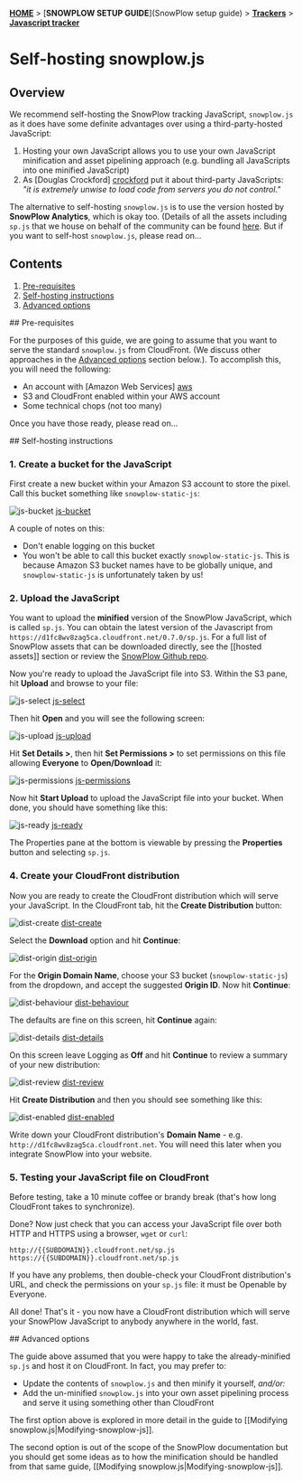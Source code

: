 [**HOME**](Home) > [**SNOWPLOW SETUP GUIDE**](SnowPlow setup guide) > [**Trackers**](choosing-a-tracker) > [**Javascript tracker**](Javascript-tracker-setup)

# Self-hosting snowplow.js

## Overview

We recommend self-hosting the SnowPlow tracking JavaScript, `snowplow.js` as it does have some definite advantages over using a third-party-hosted JavaScript:

1. Hosting your own JavaScript allows you to use your own JavaScript minification and asset pipelining approach (e.g. bundling all JavaScripts into one minified JavaScript)
2. As [Douglas Crockford] [crockford] put it about third-party JavaScripts: _"it is extremely unwise to load code from servers you do not control."_

The alternative to self-hosting `snowplow.js` is to use the version hosted by **SnowPlow Analytics**, which is okay too. (Details of all the assets including `sp.js` that we house on behalf of the community can be found [here](hosted-assets). But if you want to self-host `snowplow.js`, please read on...

## Contents

1. [Pre-requisites](#prerequisites)
2. [Self-hosting instructions](#self-hosting-instructions)
3. [Advanced options](#advanced-options)

<a name="prerequisites" />
## Pre-requisites

For the purposes of this guide, we are going to assume that you want to serve the standard `snowplow.js` from CloudFront. (We discuss other approaches in the [Advanced options](#advanced-options) section below.). To accomplish this, you will need the following:

* An account with [Amazon Web Services] [aws]
* S3 and CloudFront enabled within your AWS account
* Some technical chops (not too many)

Once you have those ready, please read on...

<a name="self-hosting-instructions" />
## Self-hosting instructions

### 1. Create a bucket for the JavaScript

First create a new bucket within your Amazon S3 account to store the pixel. Call this bucket something like `snowplow-static-js`:

![js-bucket] [js-bucket]

A couple of notes on this:

* Don't enable logging on this bucket
* You won't be able to call this bucket exactly `snowplow-static-js`. This is because Amazon S3 bucket names have to be globally unique, and `snowplow-static-js` is unfortunately taken by us!

### 2. Upload the JavaScript

You want to upload the **minified** version of the SnowPlow JavaScript, which is called `sp.js`. You can obtain the latest version of the Javascript from `https://d1fc8wv8zag5ca.cloudfront.net/0.7.0/sp.js`. For a full list of SnowPlow assets that can be downloaded directly, see the [[hosted assets]] section or review the [SnowPlow Github repo](https://github.com/snowplow/snowplow).

Now you're ready to upload the JavaScript file into S3. Within the S3 pane, hit **Upload** and browse to your file:

![js-select] [js-select]

Then hit **Open** and you will see the following screen:

![js-upload] [js-upload]

Hit **Set Details >**, then hit **Set Permissions >** to set permissions on this file allowing **Everyone** to **Open/Download** it:

![js-permissions] [js-permissions]

Now hit **Start Upload** to upload the JavaScript file into your bucket. When done, you should have something like this:

![js-ready] [js-ready]

The Properties pane at the bottom is viewable by pressing the **Properties** button and selecting `sp.js`.

### 4. Create your CloudFront distribution

Now you are ready to create the CloudFront distribution which will serve your JavaScript. In the CloudFront tab, hit the **Create Distribution** button:

![dist-create] [dist-create]

Select the **Download** option and hit **Continue**:

![dist-origin] [dist-origin]

For the **Origin Domain Name**, choose your S3 bucket (`snowplow-static-js`) from the dropdown, and accept the suggested **Origin ID**. Now hit **Continue**:

![dist-behaviour] [dist-behaviour]

The defaults are fine on this screen, hit **Continue** again:

![dist-details] [dist-details]

On this screen leave Logging as **Off** and hit **Continue** to review a summary of your new distribution:

![dist-review] [dist-review]

Hit **Create Distribution** and then you should see something like this:

![dist-enabled] [dist-enabled]

Write down your CloudFront distribution's **Domain Name** - e.g. `http://d1fc8wv8zag5ca.cloudfront.net`. You will need this later when you integrate SnowPlow into your website.

### 5. Testing your JavaScript file on CloudFront

Before testing, take a 10 minute coffee or brandy break (that's how long CloudFront takes to synchronize).

Done? Now just check that you can access your JavaScript file over both HTTP and HTTPS using a browser, `wget` or `curl`:

    http://{{SUBDOMAIN}}.cloudfront.net/sp.js
    https://{{SUBDOMAIN}}.cloudfront.net/sp.js

If you have any problems, then double-check your CloudFront distribution's URL, and check the permissions on your `sp.js` file: it must be Openable by Everyone.

All done! That's it - you now have a CloudFront distribution which will serve your SnowPlow JavaScript to anybody anywhere in the world, fast.

<a name="advanced-options" />
## Advanced options

The guide above assumed that you were happy to take the already-minified `sp.js` and host it on CloudFront. In fact, you may prefer to:

* Update the contents of `snowplow.js` and then minify it yourself, _and/or:_
* Add the un-minified `snowplow.js` into your own asset pipelining process and serve it using something other than CloudFront

The first option above is explored in more detail in the guide to [[Modifying snowplow.js|Modifying-snowplow-js]].

The second option is out of the scope of the SnowPlow documentation but you should get some ideas as to how the minification should be handled from that same guide, [[Modifying snowplow.js|Modifying-snowplow-js]].

[aws]: http://aws.amazon.com/
[yuic]: http://developer.yahoo.com/yui/compressor/
[crockford]: https://github.com/douglascrockford
[js]: https://raw.github.com/snowplow/snowplow/master/1-trackers/javascript/js/sp.js
[js-bucket]: setup-guide/images/js_bucket.png
[js-select]: setup-guide/images/js_select.png
[js-upload]: setup-guide/images/js_upload.png
[js-permissions]: setup-guide/images/js_permissions.png
[js-ready]: setup-guide/images/js_ready.png
[dist-create]: setup-guide/images/js_dist_create.png
[dist-origin]: setup-guide/images/js_dist_origin.png
[dist-behaviour]: setup-guide/images/js_dist_behaviour.png
[dist-details]: setup-guide/images/js_dist_details.png
[dist-review]: setup-guide/images/js_dist_review.png
[dist-enabled]: setup-guide/images/js_dist_enabled.png